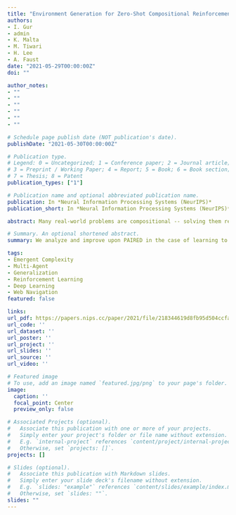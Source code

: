 ```yaml
---
title: "Environment Generation for Zero-Shot Compositional Reinforcement Learning"
authors:
- I. Gur
- admin
- K. Malta
- M. Tiwari
- H. Lee
- A. Faust
date: "2021-05-29T00:00:00Z"
doi: ""

author_notes:
- ""
- ""
- ""
- ""
- ""
- ""

# Schedule page publish date (NOT publication's date).
publishDate: "2021-05-30T00:00:00Z"

# Publication type.
# Legend: 0 = Uncategorized; 1 = Conference paper; 2 = Journal article;
# 3 = Preprint / Working Paper; 4 = Report; 5 = Book; 6 = Book section;
# 7 = Thesis; 8 = Patent
publication_types: ["1"]

# Publication name and optional abbreviated publication name.
publication: In *Neural Information Processing Systems (NeurIPS)* 
publication_short: In *Neural Information Processing Systems (NeurIPS)* 

abstract: Many real-world problems are compositional -- solving them requires completing interdependent sub-tasks, either in series or in parallel, that can be represented as a dependency graph. Deep reinforcement learning (RL) agents often struggle to learn such complex tasks due to the long time horizons and sparse rewards. To address this problem, we present Compositional Design of Environments (CoDE), which trains a Generator agent to automatically build a series of compositional tasks tailored to the RL agent's current skill level. This curriculum not only enables the agent to learn more complex tasks than it could have otherwise, but also selects tasks where the agent's performance is weak, enhancing its robustness and ability to generalize zero-shot to unseen tasks at test-time. We analyze why current environment generation techniques are insufficient for the problem of generating compositional tasks, and propose a new algorithm that addresses these issues. Our results assess learning and generalization across multiple compositional tasks, including the real-world problem of learning to navigate and interact with web pages. We learn how to generate environments composed of multiple pages or rooms, and train RL agents to capable of completing wide-range of complex tasks involving both manipulation and navigation across the pages and rooms. We contribute two new benchmark frameworks for generating compositional tasks, compositional MiniGrid and gMiniWoB for web navigation. CoDE yields 4x higher success rate than the strongest baseline, and demonstrates strong performance of real websites.

# Summary. An optional shortened abstract.
summary: We analyze and improve upon PAIRED in the case of learning to generate challenging compositional tasks. We apply our improved algorithm to generating a curriculum of novel websites, in order to train RL agents that can navigate web pages.

tags:
- Emergent Complexity
- Multi-Agent
- Generalization
- Reinforcement Learning
- Deep Learning
- Web Navigation
featured: false

links:
url_pdf: https://papers.nips.cc/paper/2021/file/218344619d8fb95d504ccfa11804073f-Paper.pdf
url_code: ''
url_dataset: ''
url_poster: ''
url_project: ''
url_slides: ''
url_source: ''
url_video: ''

# Featured image
# To use, add an image named `featured.jpg/png` to your page's folder. 
image:
  caption: ''
  focal_point: Center
  preview_only: false

# Associated Projects (optional).
#   Associate this publication with one or more of your projects.
#   Simply enter your project's folder or file name without extension.
#   E.g. `internal-project` references `content/project/internal-project/index.md`.
#   Otherwise, set `projects: []`.
projects: []

# Slides (optional).
#   Associate this publication with Markdown slides.
#   Simply enter your slide deck's filename without extension.
#   E.g. `slides: "example"` references `content/slides/example/index.md`.
#   Otherwise, set `slides: ""`.
slides: ""
---
```

